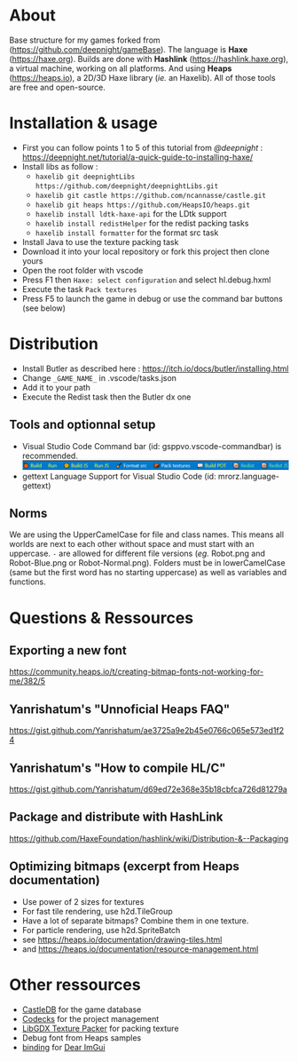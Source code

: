 # About

Base structure for my games forked from (https://github.com/deepnight/gameBase).
The language is **Haxe** (https://haxe.org).
Builds are done with **Hashlink** (https://hashlink.haxe.org), a virtual machine, working on all platforms. 
And using **Heaps** (https://heaps.io), a 2D/3D Haxe library (*ie.* an Haxelib). All of those tools are free and open-source.

# Installation & usage

- First you can follow points 1 to 5 of this tutorial from *@deepnight* : https://deepnight.net/tutorial/a-quick-guide-to-installing-haxe/
- Install libs as follow : 
	- `haxelib git deepnightLibs https://github.com/deepnight/deepnightLibs.git`
	- `haxelib git castle https://github.com/ncannasse/castle.git`
	- `haxelib git heaps https://github.com/HeapsIO/heaps.git`
	- `haxelib install ldtk-haxe-api` for the LDtk support
	- `haxelib install redistHelper` for the redist packing tasks
	- `haxelib install formatter` for the format src task
- Install Java to use the texture packing task
- Download it into your local repository or fork this project then clone yours 
- Open the root folder with vscode
- Press F1 then `Haxe: select configuration` and select hl.debug.hxml
- Execute the task `Pack textures`
- Press F5 to launch the game in debug or use the command bar buttons (see below)

# Distribution

- Install Butler as described here : https://itch.io/docs/butler/installing.html
- Change `_GAME_NAME_` in .vscode/tasks.json
- Add it to your path 
- Execute the Redist task then the Butler dx one

## Tools and optionnal setup

- Visual Studio Code Command bar (id: gsppvo.vscode-commandbar) is recommended.
	![commandbar](screens/commandBar.png)
- gettext Language Support for Visual Studio Code (id: mrorz.language-gettext)

## Norms

We are using the UpperCamelCase for file and class names. This means all worlds are next to each other without space and must start with an uppercase. `-` are allowed for different file versions (*eg.* Robot.png and Robot-Blue.png or Robot-Normal.png).
Folders must be in lowerCamelCase (same but the first word has no starting uppercase) as well as variables and functions.

# Questions & Ressources

## Exporting a new font

https://community.heaps.io/t/creating-bitmap-fonts-not-working-for-me/382/5

## Yanrishatum's "Unnoficial Heaps FAQ"

https://gist.github.com/Yanrishatum/ae3725a9e2b45e0766c065e573ed1f24

## Yanrishatum's "How to compile HL/C"

https://gist.github.com/Yanrishatum/d69ed72e368e35b18cbfca726d81279a

## Package and distribute with HashLink

https://github.com/HaxeFoundation/hashlink/wiki/Distribution-&--Packaging

## Optimizing bitmaps (excerpt from Heaps documentation)

- Use power of 2 sizes for textures
- For fast tile rendering, use h2d.TileGroup
- Have a lot of separate bitmaps? Combine them in one texture.
- For particle rendering, use h2d.SpriteBatch
- see https://heaps.io/documentation/drawing-tiles.html
- and https://heaps.io/documentation/resource-management.html

# Other ressources

- [CastleDB](http://castledb.org/) for the game database
- [Codecks](http://codecks.io/) for the project management
- [LibGDX Texture Packer](https://github.com/libgdx/libgdx/wiki/Texture-packer) for packing texture
- Debug font from Heaps samples
- [binding](https://github.com/haddock7/hlimgui) for [Dear ImGui](https://github.com/ocornut/imgui)